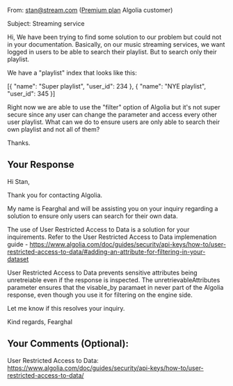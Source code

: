 From: stan@stream.com ([Premium plan](https://www.algolia.com/pricing/) Algolia customer)

Subject: Streaming service

Hi,
We have been trying to find some solution to our problem but could not in your documentation. Basically, on our music streaming services, we want logged in users to be able to search their playlist. But to search only their playlist.

We have a "playlist" index that looks like this:

[{
"name": "Super playlist",
"user_id": 234
}, {
"name": "NYE playlist",
"user_id": 345
}]

Right now we are able to use the "filter" option of Algolia but it's not super secure since any user can change the parameter and access every other user playlist. What can we do to ensure users are only able to search their own playlist and not all of them?

Thanks.

## Your Response

Hi Stan,

Thank you for contacting Algolia.

My name is Fearghal and will be assisting you on your inquiry regarding a solution to ensure only users can search for their own data.

The use of User Restricted Access to Data is a solution for your inquirements. Refer to the User Restricted Access to Data implemenation guide - https://www.algolia.com/doc/guides/security/api-keys/how-to/user-restricted-access-to-data/#adding-an-attribute-for-filtering-in-your-dataset

User Restricted Access to Data prevents sensitive attributes being unretreiable even if the response is inspected. The unretrievableAttributes parameter ensures that the visable_by paramaet in never part of the Algolia response, even though you use it for filtering on the engine side.

Let me know if this resolves your inquiry.

Kind regards,
Fearghal

## Your Comments (Optional):

User Restricted Access to Data: https://www.algolia.com/doc/guides/security/api-keys/how-to/user-restricted-access-to-data/
